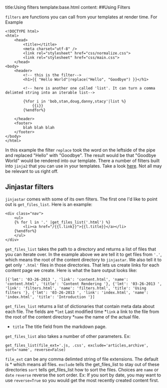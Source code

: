 title:Using filters
template:base.html
content:
##Using Filters

`filters` are functions you can call from your templates at render time. For Example

	<!DOCTYPE html>
	<html>
		<head>
			<title></title>
			<meta charset="utf-8" />
			<link rel="stylesheet" href="css/normalize.css">
			<link rel="stylesheet" href="css/main.css">
		</head>
	<body>
		<header>
			<!-- this is the filter-->
			<h1>{{ "Hello World"|replace("Hello", "Goodbye") }}</h1>

			<!-- here is another one called 'list'. It can turn a comma delimted string into an iterable list-->
			
			{%for i in 'bob,stan,doug,danny,stacy'|list %}
				{{i}}
			{%endfor%}

		</header>
		<footer>
			blah blah blah
		</footer>
	</body>
	</html>

In this example the filter `replace` took the word on the leftside of the pipe and replaced "Hello" with "Goodbye". The result would be that "Goodbye World" would be rendered into our template. There a number of filters built into `jinja2` that you can use in your templates. Take a look [here](http://jinja.pocoo.org/docs/templates/#builtin-filters). Not all may be relevant to us right off.


## Jinjastar filters
`jinjastar` comes with some of its own filters. The first one I'd like to point out is `get_files_list`. Here is an example:

	<div class="nav">
		<ul>
		{% for l in '.' |get_files_list('.html') %}
			<li><a href="/{{l.link}}">{{l.title}}</a></li>
		{%endfor%}
		</ul>
	</div>

`get_files_list` takes the path to a directory and returns a list of files that you can iterate over. In the example above we are tell it to get files from `'.'`, which means the root of the content directory to `jinjastar`. We also tell it to get only `'.html'` files in those directories. That lets us create links for each content page we create. Here is what the bare output looks like:
	
	[{'lmt': '03-26-2013 ', 'link': 'content.html', 'name': 'content.html', 'title': 'Content Rendering '}, {'lmt': '03-26-2013 ', 'link': 'filters.html', 'name': 'filters.html', 'title': 'Using filters '}, {'lmt': '03-26-2013 ', 'link': 'index.html', 'name': 'index.html', 'title': 'Introduction '}]

`get_files_list` returns a list of dictionaries that contain meta data about each file. The fields are 
*`lmt` Last modified time
*`link` a link to the file from the root of the content directory
*`name` the name of the actual file.
* `title` The title field from the markdown page. 

`get_files_list` also takes a number of other parameters. Ex:

	get_files_list(file_ext='.js, .css', exclude='articles,archive', sort='name', reverse=False)

`file_ext` can be any comma delimted string of file extensions. The default is * which means all files.
`exclude` tells the get_files_list to stay out of these directories
`sort` tells get_files_list how to sort the files. Choices are `name` or `date`
`reverse` reverse the sort order. Ex: If you sort by date, you may want to use `reverse=True` so you would get the most recently created content first.
